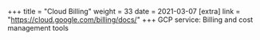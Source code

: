 +++
title = "Cloud Billing"
weight = 33
date = 2021-03-07
[extra]
link = "https://cloud.google.com/billing/docs/"
+++
GCP service: Billing and cost management tools

